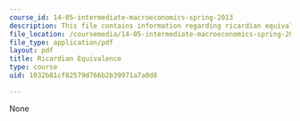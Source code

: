 ```yaml
---
course_id: 14-05-intermediate-macroeconomics-spring-2013
description: This file contains information regarding ricardian equivalence.
file_location: /coursemedia/14-05-intermediate-macroeconomics-spring-2013/1032b81cf82579d766b2b39971a7a0d8_MIT14_05S13_LecNot_ricard.pdf
file_type: application/pdf
layout: pdf
title: Ricardian Equivalence
type: course
uid: 1032b81cf82579d766b2b39971a7a0d8

---
```

None